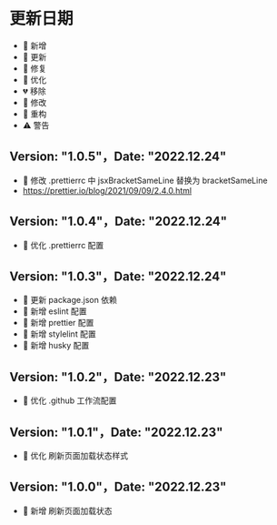 # 更新日期

-   🎉 新增
-   🌟 更新
-   🐞 修复
-   🎯 优化
-   💔 移除
-   🚧 修改
-   🌈 重构
-   ⚠️ 警告

## Version: "1.0.5"，Date: "2022.12.24"

-   🚧 修改 .prettierrc 中 jsxBracketSameLine 替换为 bracketSameLine
- https://prettier.io/blog/2021/09/09/2.4.0.html

## Version: "1.0.4"，Date: "2022.12.24"

-   🎯 优化 .prettierrc 配置

## Version: "1.0.3"，Date: "2022.12.24"

-   🌟 更新 package.json 依赖
-   🎉 新增 eslint 配置
-   🎉 新增 prettier 配置
-   🎉 新增 stylelint 配置
-   🎉 新增 husky 配置

## Version: "1.0.2"，Date: "2022.12.23"

-   🎯 优化 .github 工作流配置

## Version: "1.0.1"，Date: "2022.12.23"

-   🎯 优化 刷新页面加载状态样式

## Version: "1.0.0"，Date: "2022.12.23"

-   🎉 新增 刷新页面加载状态
